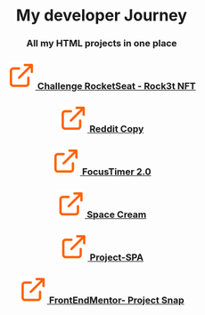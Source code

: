 <h1 align="center"> My developer Journey </h1>
<h3 align="center"> All my HTML projects in one place  </h3>

 <h3 align="center"> <a href="https://github.com/jackson-alves-182/challenge-discover-rocket-nfts"> <img src="https://github.com/jackson-alves-182/jackson-alves-182/blob/master/external-link.svg"> Challenge RocketSeat - Rock3t NFT </h3>
 
  <h3 align="center"> <a href="https://github.com/jackson-alves-182/reddit-copy"> <img src="https://github.com/jackson-alves-182/jackson-alves-182/blob/master/external-link.svg"> Reddit Copy </h3>

 <h3 align="center"> <a href="https://github.com/jackson-alves-182/FocusTimer-Js"> <img src="https://github.com/jackson-alves-182/jackson-alves-182/blob/master/external-link.svg"> FocusTimer 2.0 </h3>
  
 <h3 align="center"> <a href="https://github.com/jackson-alves-182/Rocket-Stage4-Challenge"> <img src="https://github.com/jackson-alves-182/jackson-alves-182/blob/master/external-link.svg"> Space Cream  </a></h3>  

 <h3 align="center"> <a href="https://github.com/jackson-alves-182/Project-SPA"> <img src="https://github.com/jackson-alves-182/jackson-alves-182/blob/master/external-link.svg"> Project-SPA </a></h3>  

 <h3 align="center"> <a href="https://github.com/jackson-alves-182/Snap-FrontEndMentor-Challenge"> <img src="https://github.com/jackson-alves-182/jackson-alves-182/blob/master/external-link.svg"> FrontEndMentor- Project Snap </a></h3>  

